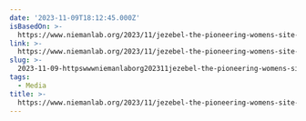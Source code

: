 ```yaml
---
date: '2023-11-09T18:12:45.000Z'
isBasedOn: >-
  https://www.niemanlab.org/2023/11/jezebel-the-pioneering-womens-site-is-suspended-by-g-o-media/
link: >-
  https://www.niemanlab.org/2023/11/jezebel-the-pioneering-womens-site-is-suspended-by-g-o-media/
slug: >-
  2023-11-09-httpswwwniemanlaborg202311jezebel-the-pioneering-womens-site-is-suspended-by-g-o-media
tags:
  - Media
title: >-
  https://www.niemanlab.org/2023/11/jezebel-the-pioneering-womens-site-is-suspended-by-g-o-media/
---
```


